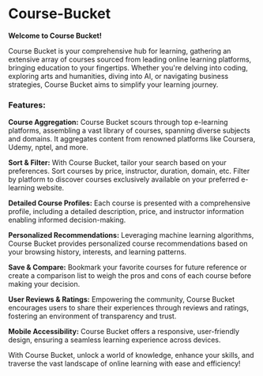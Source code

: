 # Course-Bucket
**Welcome to Course Bucket!**

Course Bucket is your comprehensive hub for learning, gathering an extensive array of courses sourced from leading online learning platforms, bringing education to your fingertips. Whether you're delving into coding, exploring arts and humanities, diving into AI, or navigating business strategies, Course Bucket aims to simplify your learning journey.

### Features:

**Course Aggregation:**
Course Bucket scours through top e-learning platforms, assembling a vast library of courses, spanning diverse subjects and domains. It aggregates content from renowned platforms like Coursera, Udemy, nptel, and more.

**Sort & Filter:**
With Course Bucket, tailor your search based on your preferences. Sort courses by price, instructor, duration, domain, etc. Filter by platform to discover courses exclusively available on your preferred e-learning website.

**Detailed Course Profiles:**
Each course is presented with a comprehensive profile, including a detailed description, price, and instructor information enabling informed decision-making.

**Personalized Recommendations:**
Leveraging machine learning algorithms, Course Bucket provides personalized course recommendations based on your browsing history, interests, and learning patterns.

**Save & Compare:**
Bookmark your favorite courses for future reference or create a comparison list to weigh the pros and cons of each course before making your decision.

**User Reviews & Ratings:**
Empowering the community, Course Bucket encourages users to share their experiences through reviews and ratings, fostering an environment of transparency and trust.

**Mobile Accessibility:**
Course Bucket offers a responsive, user-friendly design, ensuring a seamless learning experience across devices.

With Course Bucket, unlock a world of knowledge, enhance your skills, and traverse the vast landscape of online learning with ease and efficiency!